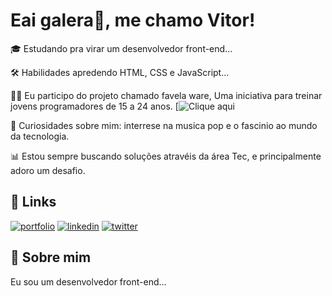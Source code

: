 
# Eai galera👋, me chamo Vitor!


🎓 Estudando pra virar um desenvolvedor front-end...

🛠 Habilidades
apredendo HTML, CSS e JavaScript...

👨‍🏫 Eu participo do projeto chamado favela ware, Uma iniciativa para treinar jovens programadores de 15 a 24 anos. [![Clique aqui](https://favelaware.animahub.com.br/sobre)

🚀 Curiosidades sobre mim: interrese na musica pop e o fascinio ao mundo da tecnologia.

📊 Estou sempre buscando soluções atravéis da área Tec, e principalmente adoro um desafio.


## 🔗 Links
[![portfolio](https://img.shields.io/badge/my_portfolio-000?style=for-the-badge&logo=ko-fi&logoColor=white)]()
[![linkedin](https://img.shields.io/badge/linkedin-0A66C2?style=for-the-badge&logo=linkedin&logoColor=white)](https://www.linkedin.com/in/vitor-gabriel-823a242a3)
[![twitter](https://img.shields.io/badge/twitter-1DA1F2?style=for-the-badge&logo=twitter&logoColor=white)]()


## 🚀 Sobre mim
Eu sou um desenvolvedor front-end...

